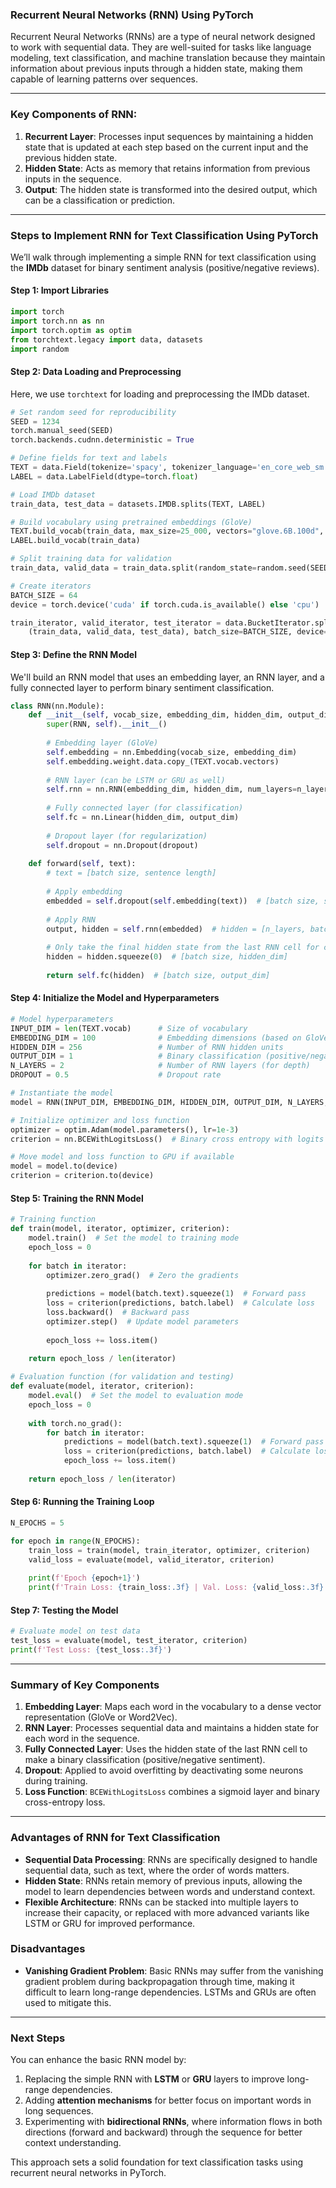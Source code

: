 ### Recurrent Neural Networks (RNN) Using PyTorch

Recurrent Neural Networks (RNNs) are a type of neural network designed to work with sequential data. They are well-suited for tasks like language modeling, text classification, and machine translation because they maintain information about previous inputs through a hidden state, making them capable of learning patterns over sequences.

---

### **Key Components of RNN:**

1. **Recurrent Layer**: Processes input sequences by maintaining a hidden state that is updated at each step based on the current input and the previous hidden state.
2. **Hidden State**: Acts as memory that retains information from previous inputs in the sequence.
3. **Output**: The hidden state is transformed into the desired output, which can be a classification or prediction.

---

### Steps to Implement RNN for Text Classification Using PyTorch

We’ll walk through implementing a simple RNN for text classification using the **IMDb** dataset for binary sentiment analysis (positive/negative reviews).

#### **Step 1: Import Libraries**

```python
import torch
import torch.nn as nn
import torch.optim as optim
from torchtext.legacy import data, datasets
import random
```

#### **Step 2: Data Loading and Preprocessing**

Here, we use `torchtext` for loading and preprocessing the IMDb dataset.

```python
# Set random seed for reproducibility
SEED = 1234
torch.manual_seed(SEED)
torch.backends.cudnn.deterministic = True

# Define fields for text and labels
TEXT = data.Field(tokenize='spacy', tokenizer_language='en_core_web_sm', batch_first=True)
LABEL = data.LabelField(dtype=torch.float)

# Load IMDb dataset
train_data, test_data = datasets.IMDB.splits(TEXT, LABEL)

# Build vocabulary using pretrained embeddings (GloVe)
TEXT.build_vocab(train_data, max_size=25_000, vectors="glove.6B.100d", unk_init=torch.Tensor.normal_)
LABEL.build_vocab(train_data)

# Split training data for validation
train_data, valid_data = train_data.split(random_state=random.seed(SEED))

# Create iterators
BATCH_SIZE = 64
device = torch.device('cuda' if torch.cuda.is_available() else 'cpu')

train_iterator, valid_iterator, test_iterator = data.BucketIterator.splits(
    (train_data, valid_data, test_data), batch_size=BATCH_SIZE, device=device)
```

#### **Step 3: Define the RNN Model**

We'll build an RNN model that uses an embedding layer, an RNN layer, and a fully connected layer to perform binary sentiment classification.

```python
class RNN(nn.Module):
    def __init__(self, vocab_size, embedding_dim, hidden_dim, output_dim, n_layers, dropout):
        super(RNN, self).__init__()
        
        # Embedding layer (GloVe)
        self.embedding = nn.Embedding(vocab_size, embedding_dim)
        self.embedding.weight.data.copy_(TEXT.vocab.vectors)
        
        # RNN layer (can be LSTM or GRU as well)
        self.rnn = nn.RNN(embedding_dim, hidden_dim, num_layers=n_layers, batch_first=True, dropout=dropout)
        
        # Fully connected layer (for classification)
        self.fc = nn.Linear(hidden_dim, output_dim)
        
        # Dropout layer (for regularization)
        self.dropout = nn.Dropout(dropout)
    
    def forward(self, text):
        # text = [batch size, sentence length]
        
        # Apply embedding
        embedded = self.dropout(self.embedding(text))  # [batch size, sentence length, embedding_dim]
        
        # Apply RNN
        output, hidden = self.rnn(embedded)  # hidden = [n_layers, batch size, hidden_dim]
        
        # Only take the final hidden state from the last RNN cell for classification
        hidden = hidden.squeeze(0)  # [batch size, hidden_dim]
        
        return self.fc(hidden)  # [batch size, output_dim]
```

#### **Step 4: Initialize the Model and Hyperparameters**

```python
# Model hyperparameters
INPUT_DIM = len(TEXT.vocab)      # Size of vocabulary
EMBEDDING_DIM = 100              # Embedding dimensions (based on GloVe vectors)
HIDDEN_DIM = 256                 # Number of RNN hidden units
OUTPUT_DIM = 1                   # Binary classification (positive/negative)
N_LAYERS = 2                     # Number of RNN layers (for depth)
DROPOUT = 0.5                    # Dropout rate

# Instantiate the model
model = RNN(INPUT_DIM, EMBEDDING_DIM, HIDDEN_DIM, OUTPUT_DIM, N_LAYERS, DROPOUT)

# Initialize optimizer and loss function
optimizer = optim.Adam(model.parameters(), lr=1e-3)
criterion = nn.BCEWithLogitsLoss()  # Binary cross entropy with logits

# Move model and loss function to GPU if available
model = model.to(device)
criterion = criterion.to(device)
```

#### **Step 5: Training the RNN Model**

```python
# Training function
def train(model, iterator, optimizer, criterion):
    model.train()  # Set the model to training mode
    epoch_loss = 0
    
    for batch in iterator:
        optimizer.zero_grad()  # Zero the gradients
        
        predictions = model(batch.text).squeeze(1)  # Forward pass
        loss = criterion(predictions, batch.label)  # Calculate loss
        loss.backward()  # Backward pass
        optimizer.step()  # Update model parameters
        
        epoch_loss += loss.item()
    
    return epoch_loss / len(iterator)

# Evaluation function (for validation and testing)
def evaluate(model, iterator, criterion):
    model.eval()  # Set the model to evaluation mode
    epoch_loss = 0
    
    with torch.no_grad():
        for batch in iterator:
            predictions = model(batch.text).squeeze(1)  # Forward pass
            loss = criterion(predictions, batch.label)  # Calculate loss
            epoch_loss += loss.item()
    
    return epoch_loss / len(iterator)
```

#### **Step 6: Running the Training Loop**

```python
N_EPOCHS = 5

for epoch in range(N_EPOCHS):
    train_loss = train(model, train_iterator, optimizer, criterion)
    valid_loss = evaluate(model, valid_iterator, criterion)
    
    print(f'Epoch {epoch+1}')
    print(f'Train Loss: {train_loss:.3f} | Val. Loss: {valid_loss:.3f}')
```

#### **Step 7: Testing the Model**

```python
# Evaluate model on test data
test_loss = evaluate(model, test_iterator, criterion)
print(f'Test Loss: {test_loss:.3f}')
```

---

### **Summary of Key Components**

1. **Embedding Layer**: Maps each word in the vocabulary to a dense vector representation (GloVe or Word2Vec).
2. **RNN Layer**: Processes sequential data and maintains a hidden state for each word in the sequence.
3. **Fully Connected Layer**: Uses the hidden state of the last RNN cell to make a binary classification (positive/negative sentiment).
4. **Dropout**: Applied to avoid overfitting by deactivating some neurons during training.
5. **Loss Function**: `BCEWithLogitsLoss` combines a sigmoid layer and binary cross-entropy loss.

---

### **Advantages of RNN for Text Classification**

- **Sequential Data Processing**: RNNs are specifically designed to handle sequential data, such as text, where the order of words matters.
- **Hidden State**: RNNs retain memory of previous inputs, allowing the model to learn dependencies between words and understand context.
- **Flexible Architecture**: RNNs can be stacked into multiple layers to increase their capacity, or replaced with more advanced variants like LSTM or GRU for improved performance.

### **Disadvantages**

- **Vanishing Gradient Problem**: Basic RNNs may suffer from the vanishing gradient problem during backpropagation through time, making it difficult to learn long-range dependencies. LSTMs and GRUs are often used to mitigate this.

---

### **Next Steps**

You can enhance the basic RNN model by:
1. Replacing the simple RNN with **LSTM** or **GRU** layers to improve long-range dependencies.
2. Adding **attention mechanisms** for better focus on important words in long sequences.
3. Experimenting with **bidirectional RNNs**, where information flows in both directions (forward and backward) through the sequence for better context understanding.

This approach sets a solid foundation for text classification tasks using recurrent neural networks in PyTorch.